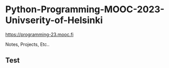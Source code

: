 # Python-Programming-MOOC-2023-Univserity-of-Helsinki
https://programming-23.mooc.fi

Notes, Projects, Etc..

## Test